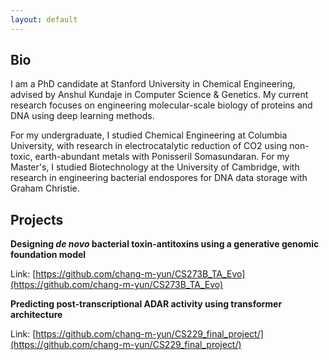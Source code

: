 ```yaml
---
layout: default
---
```

## Bio
I am a PhD candidate at Stanford University in Chemical Engineering, advised by Anshul Kundaje in Computer Science & Genetics. My current research focuses on engineering molecular-scale biology of proteins and DNA using deep learning methods.

For my undergraduate, I studied Chemical Engineering at Columbia University, with research in electrocatalytic reduction of CO2 using non-toxic, earth-abundant metals with Ponisseril Somasundaran.
For my Master's, I studied Biotechnology at the University of Cambridge, with research in engineering bacterial endospores for DNA data storage with Graham Christie.

## Projects
**Designing _de novo_ bacterial toxin-antitoxins using a generative genomic foundation model**

Link: [https://github.com/chang-m-yun/CS273B_TA_Evo](https://github.com/chang-m-yun/CS273B_TA_Evo)

**Predicting post-transcriptional ADAR activity using transformer architecture**

Link: [https://github.com/chang-m-yun/CS229_final_project/](https://github.com/chang-m-yun/CS229_final_project/)
